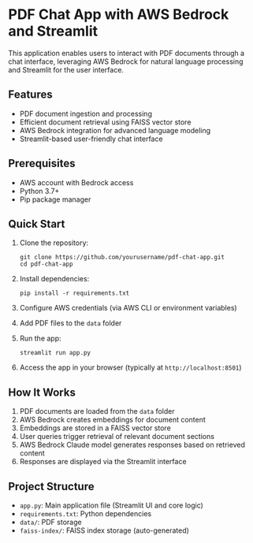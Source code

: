 # PDF Chat App with AWS Bedrock and Streamlit

This application enables users to interact with PDF documents through a chat interface, leveraging AWS Bedrock for natural language processing and Streamlit for the user interface.

## Features

- PDF document ingestion and processing
- Efficient document retrieval using FAISS vector store
- AWS Bedrock integration for advanced language modeling
- Streamlit-based user-friendly chat interface

## Prerequisites

- AWS account with Bedrock access
- Python 3.7+
- Pip package manager

## Quick Start

1. Clone the repository:
   ```
   git clone https://github.com/yourusername/pdf-chat-app.git
   cd pdf-chat-app
   ```

2. Install dependencies:
   ```
   pip install -r requirements.txt
   ```

3. Configure AWS credentials (via AWS CLI or environment variables)

4. Add PDF files to the `data` folder

5. Run the app:
   ```
   streamlit run app.py
   ```

6. Access the app in your browser (typically at `http://localhost:8501`)

## How It Works

1. PDF documents are loaded from the `data` folder
2. AWS Bedrock creates embeddings for document content
3. Embeddings are stored in a FAISS vector store
4. User queries trigger retrieval of relevant document sections
5. AWS Bedrock Claude model generates responses based on retrieved content
6. Responses are displayed via the Streamlit interface

## Project Structure

- `app.py`: Main application file (Streamlit UI and core logic)
- `requirements.txt`: Python dependencies
- `data/`: PDF storage
- `faiss-index/`: FAISS index storage (auto-generated)
